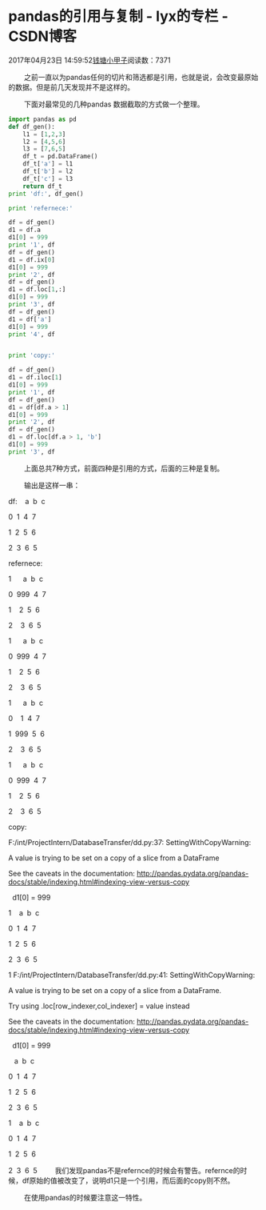 # pandas的引用与复制 - lyx的专栏 - CSDN博客





2017年04月23日 14:59:52[钱塘小甲子](https://me.csdn.net/qtlyx)阅读数：7371








        之前一直以为pandas任何的切片和筛选都是引用，也就是说，会改变最原始的数据。但是前几天发现并不是这样的。

        下面对最常见的几种pandas 数据截取的方式做一个整理。



```python
import pandas as pd
def df_gen():
    l1 = [1,2,3]
    l2 = [4,5,6]
    l3 = [7,6,5]
    df_t = pd.DataFrame()
    df_t['a'] = l1
    df_t['b'] = l2
    df_t['c'] = l3
    return df_t
print 'df:', df_gen()

print 'refernece:'

df = df_gen()
d1 = df.a
d1[0] = 999
print '1', df
df = df_gen()
d1 = df.ix[0]
d1[0] = 999
print '2', df
df = df_gen()
d1 = df.loc[1,:]
d1[0] = 999
print '3', df
df = df_gen()
d1 = df['a']
d1[0] = 999
print '4', df


print 'copy:'

df = df_gen()
d1 = df.iloc[1]
d1[0] = 999
print '1', df
df = df_gen()
d1 = df[df.a > 1]
d1[0] = 999
print '2', df
df = df_gen()
d1 = df.loc[df.a > 1, 'b']
d1[0] = 999
print '3', df
```
        上面总共7种方式，前面四种是引用的方式，后面的三种是复制。


        输出是这样一串：

df:    a  b  c

0  1  4  7

1  2  5  6

2  3  6  5

refernece:

1      a  b  c

0  999  4  7

1    2  5  6

2    3  6  5

1      a  b  c

0  999  4  7

1    2  5  6

2    3  6  5

1      a  b  c

0    1  4  7

1  999  5  6

2    3  6  5

1      a  b  c

0  999  4  7

1    2  5  6

2    3  6  5

copy:

F:/int/ProjectIntern/DatabaseTransfer/dd.py:37: SettingWithCopyWarning: 

A value is trying to be set on a copy of a slice from a DataFrame



See the caveats in the documentation: http://pandas.pydata.org/pandas-docs/stable/indexing.html#indexing-view-versus-copy

  d1[0] = 999

1    a  b  c

0  1  4  7

1  2  5  6

2  3  6  5

1 F:/int/ProjectIntern/DatabaseTransfer/dd.py:41: SettingWithCopyWarning: 

A value is trying to be set on a copy of a slice from a DataFrame.

Try using .loc[row_indexer,col_indexer] = value instead



See the caveats in the documentation: http://pandas.pydata.org/pandas-docs/stable/indexing.html#indexing-view-versus-copy

  d1[0] = 999

   a  b  c

0  1  4  7

1  2  5  6

2  3  6  5

1    a  b  c

0  1  4  7

1  2  5  6

2  3  6  5
        我们发现pandas不是refernce的时候会有警告。refernce的时候，df原始的值被改变了，说明d1只是一个引用，而后面的copy则不然。

        在使用pandas的时候要注意这一特性。



